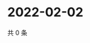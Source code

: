 # 2022-02-02

共 0 条

<!-- BEGIN WEIBO -->
<!-- 最后更新时间 Wed Feb 02 2022 21:16:58 GMT+0800 (China Standard Time) -->

<!-- END WEIBO -->
